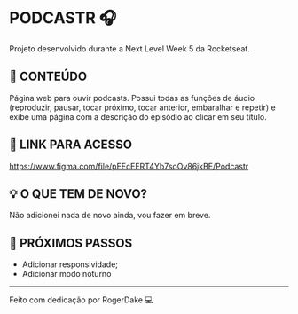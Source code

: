 # PODCASTR 🎧
Projeto desenvolvido durante a Next Level Week 5 da Rocketseat.


## 📌 CONTEÚDO
Página web para ouvir podcasts. Possui todas as funções de áudio (reproduzir, pausar, tocar próximo, tocar anterior, embaralhar e repetir) e exibe uma página com a descrição do episódio ao clicar em seu título.

## 🔗 LINK PARA ACESSO
https://www.figma.com/file/pEEcEERT4Yb7soOv86jkBE/Podcastr


## 💡 O QUE TEM DE NOVO?
Não adicionei nada de novo ainda, vou fazer em breve.


## 🚀 PRÓXIMOS PASSOS
* Adicionar responsividade;
* Adicionar modo noturno

---
Feito com dedicação por RogerDake 💻
